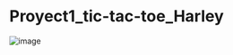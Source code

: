 # Proyect1_tic-tac-toe_Harley #


![image](https://user-images.githubusercontent.com/91464194/143822424-d7f64b40-626d-4b19-a77b-e89e27929a28.png)




